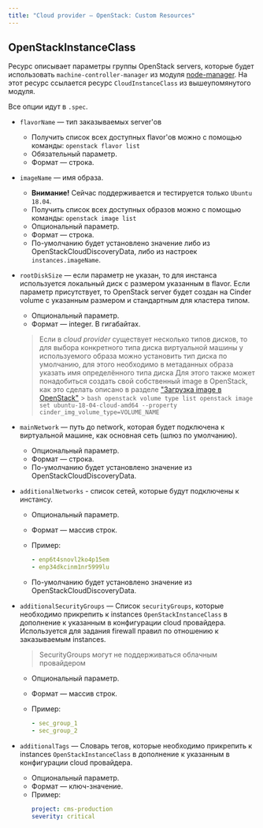 ```yaml
---
title: "Сloud provider — OpenStack: Custom Resources"
---
```


## OpenStackInstanceClass

Ресурс описывает параметры группы OpenStack servers, которые будет использовать `machine-controller-manager` из модуля [node-manager](/modules/040-node-manager/). На этот ресурс ссылается ресурс `CloudInstanceClass` из вышеупомянутого модуля.

Все опции идут в `.spec`.

* `flavorName` — тип заказываемых server'ов
    * Получить список всех доступных flavor'ов можно с помощью команды: `openstack flavor list`
    * Обязательный параметр.
    * Формат — строкa.
* `imageName` — имя образа.
    * **Внимание!** Сейчас поддерживается и тестируется только `Ubuntu 18.04`.
    * Получить список всех доступных образов можно с помощью команды: `openstack image list`
    * Опциональный параметр.
    * Формат — строкa.
    * По-умолчанию будет установлено значение либо из OpenStackCloudDiscoveryData, либо из настроек `instances.imageName`.
* `rootDiskSize` — если параметр не указан, то для инстанса используется локальный диск с размером указанным в flavor.
  Если параметр присутствует, то OpenStack server будет создан на Cinder volume с указанным размером и стандартным для кластера типом.
    * Опциональный параметр.
    * Формат — integer. В гигабайтах.
    > Если в *cloud provider* существует несколько типов дисков, то для выбора конкретного типа диска виртуальной машины у используемого образа можно установить тип диска по умолчанию, для этого необходимо в метаданных образа указать имя определённого типа диска
    > Для этого также может понадобиться создать свой собственный image в OpenStack, как это сделать описано в разделе ["Загрузка image в OpenStack"](usage.html#загрузка-image-в-openstack)
      > ```bash
        openstack volume type list
        openstack image set ubuntu-18-04-cloud-amd64 --property cinder_img_volume_type=VOLUME_NAME
        ```

* `mainNetwork` — путь до network, которая будет подключена к виртуальной машине, как основная сеть (шлюз по умолчанию).
    * Опциональный параметр.
    * Формат — строкa.
    * По-умолчанию будет установлено значение из OpenStackCloudDiscoveryData.
* `additionalNetworks` - список сетей, которые будут подключены к инстансу.
    * Опциональный параметр.
    * Формат — массив строк.
    * Пример:

      ```yaml
      - enp6t4snovl2ko4p15em
      - enp34dkcinm1nr5999lu
      ```
    * По-умолчанию будет установлено значение из OpenStackCloudDiscoveryData.
* `additionalSecurityGroups` — Список `securityGroups`, которые необходимо прикрепить к instances `OpenStackInstanceClass` в дополнение к указанным в конфигурации cloud провайдера. Используется для задания firewall правил по отношению к заказываемым instances.
    > SecurityGroups могут не поддерживаться облачным провайдером
    * Опциональный параметр.
    * Формат — массив строк.
    * Пример:

      ```yaml
      - sec_group_1
      - sec_group_2
      ```
* `additionalTags` — Словарь тегов, которые необходимо прикрепить к instances `OpenStackInstanceClass` в дополнение к указанным в конфигурации cloud провайдера.
    * Опциональный параметр.
    * Формат — ключ-значение.
    * Пример:
      ```yaml
      project: cms-production
      severity: critical
      ```
